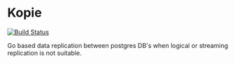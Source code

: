 # Kopie
[![Build Status](https://travis-ci.com/CIP-NL/Kopie.svg?branch=master)](https://travis-ci.com/CIP-NL/Kopie)

Go based data replication between postgres DB's when logical or streaming replication is not suitable.
